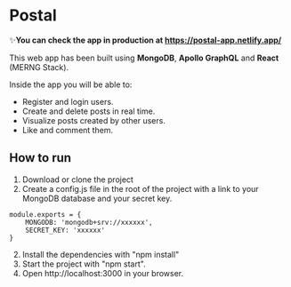 # Postal

✨**You can check the app in production at https://postal-app.netlify.app/**

This web app has been built using **MongoDB**, **Apollo GraphQL** and **React** (MERNG Stack).

Inside the app you will be able to:
* Register and login users.
* Create and delete posts in real time.
* Visualize posts created by other users.
* Like and comment them.

## How to run
1. Download or clone the project
2. Create a config.js file in the root of the project with a link to your MongoDB database and your secret key.
```
module.exports = {
    MONGODB: 'mongodb+srv://xxxxxx',
    SECRET_KEY: 'xxxxxx'
}
```
2. Install the dependencies with "npm install"
3. Start the project with "npm start".
4. Open http://localhost:3000 in your browser.
